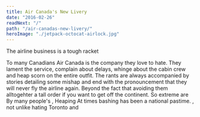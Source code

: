 ```yaml
---
title: Air Canada's New Livery
date: "2016-02-26"
readNext: "/"
path: "/air-canadas-new-livery/"
heroImage: "./jetpack-octocat-airlock.jpg"
---
```

The airline business is a tough racket

To many Canadians Air Canada is the company they love to hate. They lament the service, complain about delays, whinge about the cabin crew and heap scorn on the entire outfit. The rants are always accompanied by stories detailing some mishap and end with the pronouncement that they will never fly the airline again. Beyond the fact that avoiding them alltogehter  a tall order if you want to get off the continent. So extreme are  By many people's , Heaping At times bashing has been a national pastime. , not unlike hating Toronto and 